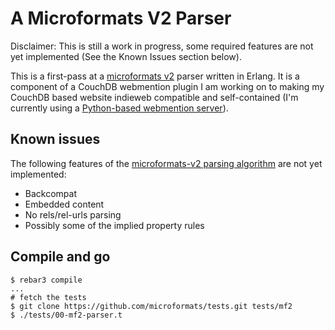 # A Microformats V2 Parser

Disclaimer: This is still a work in progress, some required features are not yet implemented (See the Known Issues section below).

This is a first-pass at a [microformats v2] parser written in Erlang. It is a component of a CouchDB webmention plugin I am working on to making my CouchDB based website indieweb compatible and self-contained (I'm currently using a [Python-based webmention server](indie-flask)).

## Known issues

The following features of the [microformats-v2 parsing algorithm](mf2parsing) are not yet implemented:

- Backcompat
- Embedded content
- No rels/rel-urls parsing
- Possibly some of the implied property rules

## Compile and go

~~~~
$ rebar3 compile
...
# fetch the tests
$ git clone https://github.com/microformats/tests.git tests/mf2
$ ./tests/00-mf2-parser.t
~~~~

[microformats v2]: http://microformats.org
[mf2parsing]: http://microformats.org/wiki/microformats2-parsing
[indie-flask]: https://github.com/hazybluedot/indie_flask
